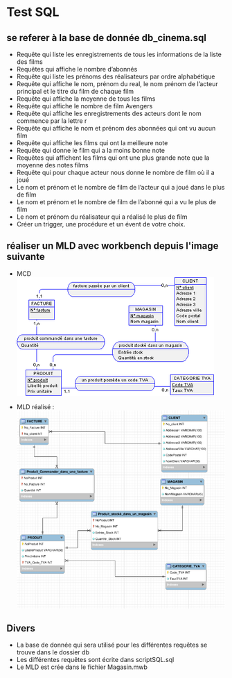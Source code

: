 # Test SQL  
## se referer à la base de donnée db_cinema.sql

- Requête qui liste les enregistrements de tous les informations de la liste des films
- Requêtes qui affiche le nombre d’abonnés
- Requête qui liste les prénoms des réalisateurs par ordre alphabétique
- Requête qui affiche le nom, prénom du real, le nom prénom de l’acteur principal et le titre du film de chaque film
- Requête qui affiche la moyenne de tous les films
- Requête qui affiche le nombre de film Avengers
- Requête qui affiche les enregistrements des acteurs dont le nom commence par la lettre r
- Requête qui affiche le nom et prénom des abonnées qui ont vu aucun film
- Requête qui affiche les films qui ont la meilleure note
- Requête qui donne le film qui a la moins bonne note
- Requêtes qui affichent les films qui ont une plus grande note que la moyenne des notes films
- Requête qui pour chaque acteur nous donne le nombre de film où il a joué
- Le nom et prénom et le nombre de film de l’acteur qui a joué dans le plus de film
- Le nom et prénom et le nombre de film de l’abonné qui a vu le plus de film
- Le nom et prénom du réalisateur qui a réalisé le plus de film
- Créer un trigger, une procédure et un évent de votre choix.  

## réaliser un MLD avec workbench depuis l'image suivante  
- MCD  
![MCD](./mcd.gif)  

- MLD réalisé :  
![MLD](./ScreenMLD.png)  

## Divers  

- La base de donnée qui sera utilisé pour les différentes requêtes se trouve dans le dossier db  
- Les différentes requêtes sont écrite dans scriptSQL.sql  
- Le MLD est crée dans le fichier Magasin.mwb  
